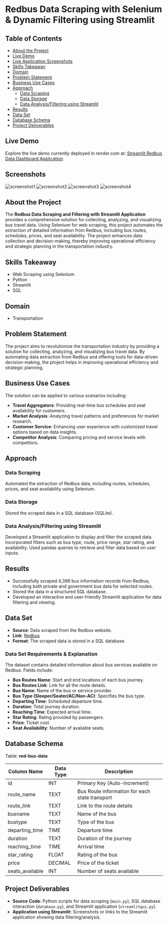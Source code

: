 # Redbus Data Scraping with Selenium & Dynamic Filtering using Streamlit

## Table of Contents


- [About the Project](#about-the-project)
- [Live Demo](#live-demo)
- [Live Application Screenshots](#live-demo)
- [Skills Takeaway](#skills-takeaway)
- [Domain](#domain)
- [Problem Statement](#problem-statement)
- [Business Use Cases](#business-use-cases)
- [Approach](#approach)
  - [Data Scraping](#data-scraping)
  - [Data Storage](#data-storage)
  - [Data Analysis/Filtering using Streamlit](#data-analysisfiltering-using-streamlit)
- [Results](#results)
- [Data Set](#data-set)
- [Database Schema](#database-schema)
- [Project Deliverables](#project-deliverables)
 
  
## Live Demo

Explore the live demo currently deployed in render.com at: [Streamlit Redbus Data Dashboard Application](https://redbus-webscraping-proj.onrender.com/)

## Screenshots
![screenshot1](https://github.com/praveenRI007/Redbus-Webscraping-proj/blob/master/screenshots/redbus1.PNG)
![screenshot2](https://github.com/praveenRI007/Redbus-Webscraping-proj/blob/master/screenshots/redbus2.PNG)
![screenshot3](https://github.com/praveenRI007/Redbus-Webscraping-proj/blob/master/screenshots/redbus3.PNG)
![screenshot4](https://github.com/praveenRI007/Redbus-Webscraping-proj/blob/master/screenshots/redbus4.PNG)

## About the Project

The **Redbus Data Scraping and Filtering with Streamlit Application** provides a comprehensive solution for collecting, analyzing, and visualizing bus travel data. Using Selenium for web scraping, this project automates the extraction of detailed information from Redbus, including bus routes, schedules, prices, and seat availability. The project enhances data collection and decision-making, thereby improving operational efficiency and strategic planning in the transportation industry.

## Skills Takeaway

- Web Scraping using Selenium
- Python
- Streamlit
- SQL

## Domain

- Transportation

## Problem Statement

The project aims to revolutionize the transportation industry by providing a solution for collecting, analyzing, and visualizing bus travel data. By automating data extraction from Redbus and offering tools for data-driven decision-making, the project helps in improving operational efficiency and strategic planning.

## Business Use Cases

The solution can be applied to various scenarios including:
- **Travel Aggregators**: Providing real-time bus schedules and seat availability for customers.
- **Market Analysis**: Analyzing travel patterns and preferences for market research.
- **Customer Service**: Enhancing user experience with customized travel options based on data insights.
- **Competitor Analysis**: Comparing pricing and service levels with competitors.

## Approach

### Data Scraping

Automated the extraction of Redbus data, including routes, schedules, prices, and seat availability using Selenium.

### Data Storage

Stored the scraped data in a SQL database (SQLite).

### Data Analysis/Filtering using Streamlit

Developed a Streamlit application to display and filter the scraped data. Incorporated filters such as bus type, route, price range, star rating, and availability. Used pandas queries to retrieve and filter data based on user inputs.

## Results

- Successfully scraped 4,396 bus information records from Redbus, including both private and government bus data for selected routes.
- Stored the data in a structured SQL database.
- Developed an interactive and user-friendly Streamlit application for data filtering and viewing.

## Data Set

- **Source**: Data scraped from the Redbus website.
- **Link**: [Redbus](https://www.redbus.in/)
- **Format**: The scraped data is stored in a SQL database.

### Data Set Requirements & Explanation

The dataset contains detailed information about bus services available on Redbus. Fields include:
- **Bus Routes Name**: Start and end locations of each bus journey.
- **Bus Routes Link**: Link for all the route details.
- **Bus Name**: Name of the bus or service provider.
- **Bus Type (Sleeper/Seater/AC/Non-AC)**: Specifies the bus type.
- **Departing Time**: Scheduled departure time.
- **Duration**: Total journey duration.
- **Reaching Time**: Expected arrival time.
- **Star Rating**: Rating provided by passengers.
- **Price**: Ticket cost.
- **Seat Availability**: Number of available seats.

## Database Schema

Table: **red-bus-data**

| Column Name    | Data Type | Description                            |
|----------------|------------|----------------------------------------|
| id             | INT        | Primary Key (Auto-increment)           |
| route_name     | TEXT       | Bus Route information for each state transport |
| route_link     | TEXT       | Link to the route details              |
| busname        | TEXT       | Name of the bus                        |
| bustype        | TEXT       | Type of the bus                        |
| departing_time | TIME       | Departure time                         |
| duration       | TEXT       | Duration of the journey                |
| reaching_time  | TIME       | Arrival time                           |
| star_rating    | FLOAT      | Rating of the bus                      |
| price          | DECIMAL    | Price of the ticket                    |
| seats_available| INT        | Number of seats available              |

## Project Deliverables

- **Source Code**: Python scripts for data scraping (`main.py`), SQL database interaction (`database.py`), and Streamlit application (`streamlitgui.py`).
- **Application using Streamlit**: Screenshots or links to the Streamlit application showing data filtering/analysis.


